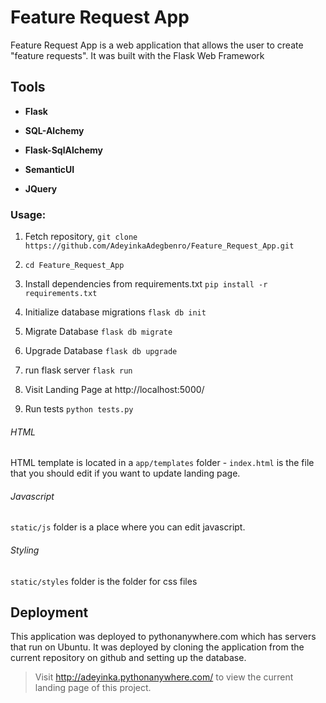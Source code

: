 # Feature Request App

Feature Request App is a web application that allows the user to create "feature requests".
It was built with the Flask Web Framework

## Tools
* **Flask**

* **SQL-Alchemy**

* **Flask-SqlAlchemy**

* **SemanticUI**

* **JQuery**

### Usage:

1. Fetch repository, `git clone https://github.com/AdeyinkaAdegbenro/Feature_Request_App.git`

2. `cd Feature_Request_App`

3. Install dependencies from requirements.txt `pip install -r requirements.txt`

4. Initialize database migrations `flask db init`

6. Migrate Database `flask db migrate`

7. Upgrade Database `flask db upgrade`

5. run flask server `flask run`

6. Visit Landing Page at http://localhost:5000/

7. Run tests `python tests.py`

###### HTML

HTML template is located in a `app/templates` folder - `index.html` is the file that you should edit if you want to update landing page.


###### Javascript

`static/js` folder is a place where you can edit javascript.


###### Styling

`static/styles` folder is the folder for css files


## Deployment
This application was deployed to pythonanywhere.com which has servers that run on Ubuntu. It was deployed by cloning the application from the current repository on github and setting up the database.

>Visit http://adeyinka.pythonanywhere.com/ to view the current landing page of this project.